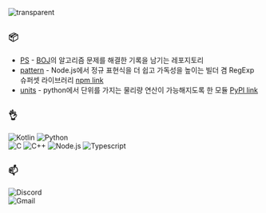 ![transparent](https://capsule-render.vercel.app/api?type=transparent&fontColor=ffffff&text=rhseung&height=100&fontSize=60&animation=fadeIn)

## `📦`
- [PS](https://github.com/Rhseung/ps) - [BOJ](https://boj.kr)의 알고리즘 문제를 해결한 기록을 남기는 레포지토리
- [pattern](https://github.com/essentialib/pattern) - Node.js에서 정규 표현식을 더 쉽고 가독성을 높이는 빌더 겸 RegExp 슈퍼셋 라이브러리 [npm link](https://www.npmjs.com/package/@essentialib/pattern)
- [units](https://github.com/rhseung/units) - python에서 단위를 가지는 물리량 연산이 가능해지도록 한 모듈 [PyPI link](https://pypi.org/project/rhseung.units/)

## `👌`

  ![Kotlin](https://img.shields.io/badge/Kotlin-7F52FF?style=for-the-badge&logo=Kotlin&logoColor=white)
  ![Python](https://img.shields.io/badge/Python-3776AB?style=for-the-badge&logo=Python&logoColor=white)  
  ![C](https://img.shields.io/badge/c-34475C?style=for-the-badge&logo=c&logoColor=white)
  ![C++](https://img.shields.io/badge/c++-00599C?style=for-the-badge&logo=c%2B%2B&logoColor=white)
  ![Node.js](https://img.shields.io/badge/Node.js-44883e?style=for-the-badge&logo=Node.JS&logoColor=white)
  ![Typescript](https://img.shields.io/badge/TypeScript-3178C6?style=for-the-badge&logo=TypeScript&logoColor=white)

## `📫`

  ![Discord](https://img.shields.io/badge/Discord-rhseung-5865F2?style=for-the-badge&logo=Discord&logoColor=white)  
  ![Gmail](https://img.shields.io/badge/Gmail-rhseungg%40gmail.com-EA4335?style=for-the-badge&logo=Gmail&logoColor=white)
